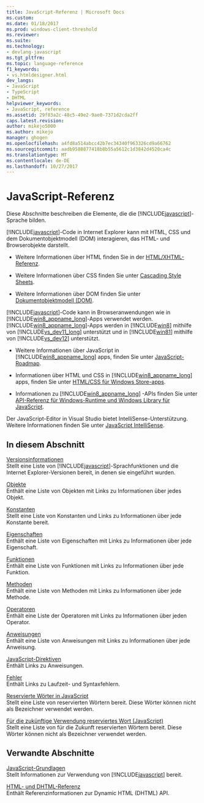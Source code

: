 ```yaml
---
title: JavaScript-Referenz | Microsoft Docs
ms.custom: 
ms.date: 01/18/2017
ms.prod: windows-client-threshold
ms.reviewer: 
ms.suite: 
ms.technology:
- devlang-javascript
ms.tgt_pltfrm: 
ms.topic: language-reference
f1_keywords:
- vs.htmldesigner.html
dev_langs:
- JavaScript
- TypeScript
- DHTML
helpviewer_keywords:
- JavaScript, reference
ms.assetid: 29f83a2c-48c5-49e2-9ae0-7371d2cda2ff
caps.latest.revision: 
author: mikejo5000
ms.author: mikejo
manager: ghogen
ms.openlocfilehash: a4fd8a514abcc42b7ec34340f963326cd9a66762
ms.sourcegitcommit: aadb9588877418b8b55a5612c1d3842d4520ca4c
ms.translationtype: MT
ms.contentlocale: de-DE
ms.lasthandoff: 10/27/2017
---
```

# <a name="javascript-reference"></a>JavaScript-Referenz
Diese Abschnitte beschreiben die Elemente, die die [!INCLUDE[javascript](../../javascript/includes/javascript-md.md)]-Sprache bilden.  
  
 [!INCLUDE[javascript](../../javascript/includes/javascript-md.md)]-Code in Internet Explorer kann mit HTML, CSS und dem Dokumentobjektmodell (DOM) interagieren, das HTML- und Browserobjekte darstellt.  
  
-   Weitere Informationen über HTML finden Sie in der [HTML/XHTML-Referenz](http://go.microsoft.com/fwlink/p/?LinkId=251007).  
  
-   Weitere Informationen über CSS finden Sie unter [Cascading Style Sheets](http://go.microsoft.com/fwlink/p/?LinkId=251008).  
  
-   Weitere Informationen über DOM finden Sie unter [Dokumentobjektmodell (DOM)](http://go.microsoft.com/fwlink/p/?LinkId=251009).  
  
 [!INCLUDE[javascript](../../javascript/includes/javascript-md.md)]-Code kann in Browseranwendungen wie in [!INCLUDE[win8_appname_long](../../javascript/includes/win8-appname-long-md.md)]-Apps verwendet werden. [!INCLUDE[win8_appname_long](../../javascript/includes/win8-appname-long-md.md)]-Apps werden in [!INCLUDE[win8](../../javascript/includes/win8-md.md)] mithilfe von [!INCLUDE[vs_dev11_long](../../javascript/includes/vs-dev11-long-md.md)] unterstützt und in [!INCLUDE[win81](../../javascript/includes/win81-md.md)] mithilfe von [!INCLUDE[vs_dev12](../../javascript/includes/vs-dev12-md.md)] unterstützt.  
  
-   Weitere Informationen über JavaScript in [!INCLUDE[win8_appname_long](../../javascript/includes/win8-appname-long-md.md)] apps, finden Sie unter [JavaScript-Roadmap](http://msdn.microsoft.com/en-us/4f28182b-1e4b-4bbd-8ae9-dcc504de4341).  
  
-   Informationen über HTML und CSS in [!INCLUDE[win8_appname_long](../../javascript/includes/win8-appname-long-md.md)] apps, finden Sie unter [HTML/CSS für Windows Store-apps](http://go.microsoft.com/fwlink/p/?LinkId=250939).  
  
-   Informationen zu [!INCLUDE[win8_appname_long](../../javascript/includes/win8-appname-long-md.md)] -APIs finden Sie unter [API-Referenz für Windows-Runtime und Windows Library für JavaScript](http://go.microsoft.com/fwlink/p/?LinkID=250938).  
  
 Der JavaScript-Editor in Visual Studio bietet IntelliSense-Unterstützung. Weitere Informationen finden Sie unter [JavaScript IntelliSense](/visualstudio/ide/javascript-intellisense.md).  
  
## <a name="in-this-section"></a>In diesem Abschnitt  
 [Versionsinformationen](../../javascript/reference/javascript-version-information.md)  
 Stellt eine Liste von [!INCLUDE[javascript](../../javascript/includes/javascript-md.md)]-Sprachfunktionen und die Internet Explorer-Versionen bereit, in denen sie eingeführt wurden.  
  
 [Objekte](../../javascript/reference/javascript-objects.md)  
 Enthält eine Liste von Objekten mit Links zu Informationen über jedes Objekt.  
  
 [Konstanten](../../javascript/reference/javascript-constants.md)  
 Stellt eine Liste von Konstanten und Links zu Informationen über jede Konstante bereit.  
  
 [Eigenschaften](../../javascript/reference/javascript-properties.md)  
 Enthält eine Liste von Eigenschaften mit Links zu Informationen über jede Eigenschaft.  
  
 [Funktionen](../../javascript/reference/javascript-functions.md)  
 Enthält eine Liste von Funktionen mit Links zu Informationen über jede Funktion.  
  
 [Methoden](../../javascript/reference/javascript-methods.md)  
 Enthält eine Liste von Methoden mit Links zu Informationen über jede Methode.  
  
 [Operatoren](../../javascript/reference/javascript-operators.md)  
 Enthält eine Liste der Operatoren mit Links zu Informationen über jeden Operator.  
  
 [Anweisungen](../../javascript/reference/javascript-statements.md)  
 Enthält eine Liste von Anweisungen mit Links zu Informationen über jede Anweisung.  
  
 [JavaScript-Direktiven](../../javascript/reference/javascript-directives.md)  
 Enthält Links zu Anweisungen.  
  
 [Fehler](../../javascript/reference/javascript-errors.md)  
 Enthält Links zu Laufzeit- und Syntaxfehlern.  
  
 [Reservierte Wörter in JavaScript](../../javascript/reference/javascript-reserved-words.md)  
 Stellt eine Liste von reservierten Wörtern bereit. Diese Wörter können nicht als Bezeichner verwendet werden.  
  
 [Für die zukünftige Verwendung reserviertes Wort (JavaScript)](../../javascript/reference/javascript-future-reserved-words.md)  
 Stellt eine Liste von für die Zukunft reservierten Wörtern bereit. Diese Wörter können nicht als Bezeichner verwendet werden.  
  
## <a name="related-sections"></a>Verwandte Abschnitte  
 [JavaScript-Grundlagen](../../javascript/javascript-fundamentals.md)  
 Stellt Informationen zur Verwendung von [!INCLUDE[javascript](../../javascript/includes/javascript-md.md)] bereit.  
  
 [HTML- und DHTML-Referenz](http://go.microsoft.com/fwlink/?LinkId=148095)  
 Enthält Referenzinformationen zur Dynamic HTML (DHTML) API.